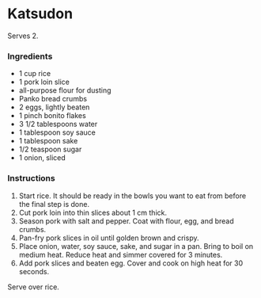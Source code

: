 # Katsudon

Serves 2.

### Ingredients

- 1 cup rice
- 1 pork loin slice
- all-purpose flour for dusting
- Panko bread crumbs
- 2 eggs, lightly beaten
- 1 pinch bonito flakes
- 3 1/2 tablespoons water
- 1 tablespoon soy sauce
- 1 tablespoon sake
- 1/2 teaspoon sugar
- 1 onion, sliced

### Instructions

1. Start rice. It should be ready in the bowls you want to eat from before the final step is done.
2. Cut pork loin into thin slices about 1 cm thick.
3. Season pork with salt and pepper. Coat with flour, egg, and bread crumbs.
4. Pan-fry pork slices in oil until golden brown and crispy.
5. Place onion, water, soy sauce, sake, and sugar in a pan. Bring to boil on medium heat. Reduce heat and simmer covered for 3 minutes.
6. Add pork slices and beaten egg. Cover and cook on high heat for 30 seconds.

Serve over rice.
